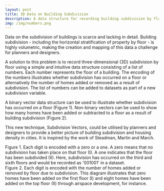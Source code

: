 ```yaml
---
layout: post
title: 3D Data on Building Subdivision
description: A data structure for recording building subdivision by floor
img: /img/numbers.png
---
```


Data on the subdivision of buildings is scarce and lacking in detail. Building subdivision - including the horizontal stratification of property by floor - is highly volumetric, making the creation and mapping of this data a challenge for planners and designers.

A solution to this problem is to record three-dimensional (3D) subdivision by floor using a simple and intuitive data structure consisting of a list of numbers. Each number represents the floor of a building. The encoding of the numbers illustrates whether subdivision has occurred on a floor or alternatively the number of homes added or removed as a result of subdivision. The list of numbers can be added to datasets as part of a new subdivision variable.

A binary vector data structure can be used to illustrate whether subdivision has occurred on a floor (Figure 1). Non-binary vectors can be used to show how many homes have been added or subtracted to a floor as a result of building subdivision (Figure 2). 

This new technique, Subdivision Vectors, could be utilised by planners and designers to provide a better picture of building subdivision and housing density in cities. It is inspired by the work of Steadman, Martin and March.

<div class="col">
	<img class="col" src="{{ site.baseurl }}/img/numbers_subdivision.png" alt="" title=""/>
</div>

<div class="col three caption">
	Figure 1. Each digit is encoded with a zero or a one. A zero means that no subdivision has taken place on that floor (I). A one indicates that the floor has been subdivided (II). Here, subdivision has occurred on the third and sixth floors and would be recorded as '001001' in a dataset.
</div>

<div class="col">
	<img class="col" src="{{ site.baseurl }}/img/numbers_homes_subdivision.png" alt="" title=""/>
</div>

<div class="col three caption">
	Figure 2. Each digit is encoded with the number of homes added or removed by floor due to subdivision. This diagram illustrates that zero homes have been added on the first floor (I) and eight homes have been added on the top floor (II) through airspace development, for instance.
</div>
